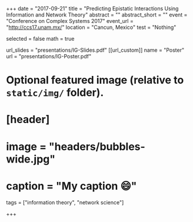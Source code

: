 +++
date = "2017-09-21"
title = "Predicting Epistatic Interactions Using Information and Network Theory"
abstract = ""
abstract_short = ""
event = "Conference on Complex Systems 2017"
event_url = "http://ccs17.unam.mx/"
location = "Cancun, Mexico"
test = "Nothing"

selected = false
math = true

url_slides = "presentations/IG-Slides.pdf"
[[url_custom]]
    name = "Poster"
    url = "presentations/IG-Poster.pdf"

# Optional featured image (relative to `static/img/` folder).
# [header]
# image = "headers/bubbles-wide.jpg"
# caption = "My caption :smile:"
tags = ["information theory", "network science"]

+++

<script async class="speakerdeck-embed" data-id="e47725d879844a6cba3505a8f5559da3" data-ratio="1.77777777777778" src="//speakerdeck.com/assets/embed.js"></script>
